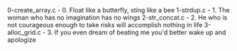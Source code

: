 0-create_array.c - 0. Float like a butterfly, sting like a bee
1-strdup.c - 1. The woman who has no imagination has no wings
2-str_concat.c - 2. He who is not courageous enough to take risks will accomplish nothing in life
3-alloc_grid.c - 3. If you even dream of beating me you'd better wake up and apologize
